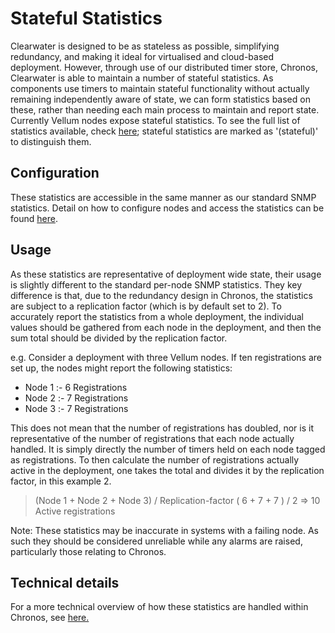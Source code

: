 # Stateful Statistics

Clearwater is designed to be as stateless as possible, simplifying redundancy, and making it ideal for virtualised and cloud-based deployment. However, through use of our distributed timer store, Chronos, Clearwater is able to maintain a number of stateful statistics. As components use timers to maintain stateful functionality without actually remaining independently aware of state, we can form statistics based on these, rather than needing each main process to maintain and report state. Currently Vellum nodes expose stateful statistics. To see the full list of statistics available, check [here](https://clearwater.readthedocs.io/en/stable/Clearwater_SNMP_Statistics/index.html); stateful statistics are marked as '(stateful)' to distinguish them.


## Configuration

These statistics are accessible in the same manner as our standard SNMP statistics. Detail on how to configure nodes and access the statistics can be found [here](https://clearwater.readthedocs.io/en/stable/Clearwater_SNMP_Statistics/index.html).

## Usage

As these statistics are representative of deployment wide state, their usage is slightly different to the standard per-node SNMP statistics. They key difference is that, due to the redundancy design in Chronos, the statistics are subject to a replication factor (which is by default set to 2). To accurately report the statistics from a whole deployment, the individual values should be gathered from each node in the deployment, and then the sum total should be divided by the replication factor.

e.g. Consider a deployment with three Vellum nodes. If ten registrations are set up, the nodes might report the following statistics:

* Node 1 :-  6 Registrations
* Node 2 :-  7 Registrations
* Node 3 :-  7 Registrations


This does not mean that the number of registrations has doubled, nor is it representative of the number of registrations that each node actually handled. It is simply directly the number of timers held on each node tagged as registrations.
To then calculate the number of registrations actually active in the deployment, one takes the total and divides it by the replication factor, in this example 2.
> (Node 1 + Node 2 + Node 3) / Replication-factor
> (  6    +   7    +   7   ) / 2  => 10 Active registrations

Note: These statistics may be inaccurate in systems with a failing node. As such they should be considered unreliable while any alarms are raised, particularly those relating to Chronos.

## Technical details

For a more technical overview of how these statistics are handled within Chronos, see [here.](https://github.com/Metaswitch/chronos/blob/dev/doc/statistics_structures.md)
